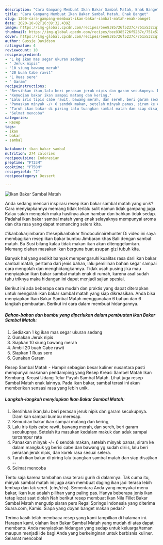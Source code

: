 ```yaml
---
description: "Cara Gampang Membuat Ikan Bakar Sambal Matah, Enak Banget"
title: "Cara Gampang Membuat Ikan Bakar Sambal Matah, Enak Banget"
slug: 1266-cara-gampang-membuat-ikan-bakar-sambal-matah-enak-banget
date: 2020-10-02T16:09:32.439Z
image: https://img-global.cpcdn.com/recipes/bee8385726f5237c/751x532cq70/ikan-bakar-sambal-matah-foto-resep-utama.jpg
thumbnail: https://img-global.cpcdn.com/recipes/bee8385726f5237c/751x532cq70/ikan-bakar-sambal-matah-foto-resep-utama.jpg
cover: https://img-global.cpcdn.com/recipes/bee8385726f5237c/751x532cq70/ikan-bakar-sambal-matah-foto-resep-utama.jpg
author: Gussie Davidson
ratingvalue: 4
reviewcount: 10
recipeingredient:
- "1 kg ikan mas segar ukuran sedang"
- " Jeruk nipis"
- "10 siung bawang merah"
- "20 buah Cabe rawit"
- "1 Ruas sere"
- " Garam"
recipeinstructions:
- "Bersihkan ikan,lalu beri perasan jeruk nipis dan garam secukupnya. Diam kan sampai bumbu meresap."
- "Kemudian bakar ikan sampai matang dan kering,"
- "Lalu iris tipis cabe rawit, bawang merah, dan sereh, beri garam secukupnya. Setelah itu masukan kedalam makuk dan aduk sampai tercampur rata"
- "Panaskan minyak -/+ 6 sendok makan, setelah minyak panas, siram ke dalam mangkuk yg berisi cabe dan bawang yg sudah diriis, lalu beri perasan jeruk nipis, dan korek rasa sesuai selera."
- "Taruh ikan bakar di piring lalu tuangkan sambal matah dan siap disajikan --"
- "Selmat mencoba"
categories:
- Resep
tags:
- ikan
- bakar
- sambal

katakunci: ikan bakar sambal 
nutrition: 274 calories
recipecuisine: Indonesian
preptime: "PT33M"
cooktime: "PT50M"
recipeyield: "2"
recipecategory: Dessert

---
```



![Ikan Bakar Sambal Matah](https://img-global.cpcdn.com/recipes/bee8385726f5237c/751x532cq70/ikan-bakar-sambal-matah-foto-resep-utama.jpg)

Anda sedang mencari inspirasi resep ikan bakar sambal matah yang unik? Cara menyiapkannya memang tidak terlalu sulit namun tidak gampang juga. Kalau salah mengolah maka hasilnya akan hambar dan bahkan tidak sedap. Padahal ikan bakar sambal matah yang enak selayaknya mempunyai aroma dan cita rasa yang dapat memancing selera kita.

#ikanbakarjimbaran #resepikanbakar #indoculinairehunter Di video ini saya membagikan resep ikan bakar bumbu Jimbaran khas Bali dengan sambal matah. Bu Susi bilang kalau tidak makan ikan akan ditenggelamkan. Memang olahan masakan ikan berguna buat asupan gizi tubuh kita.

Banyak hal yang sedikit banyak mempengaruhi kualitas rasa dari ikan bakar sambal matah, pertama dari jenis bahan, lalu pemilihan bahan segar sampai cara mengolah dan menghidangkannya. Tidak usah pusing jika mau menyiapkan ikan bakar sambal matah enak di rumah, karena asal sudah tahu triknya maka hidangan ini dapat menjadi sajian spesial.


Berikut ini ada beberapa cara mudah dan praktis yang dapat diterapkan untuk mengolah ikan bakar sambal matah yang siap dikreasikan. Anda bisa menyiapkan Ikan Bakar Sambal Matah menggunakan 6 bahan dan 6 langkah pembuatan. Berikut ini cara dalam membuat hidangannya.

<!--inarticleads1-->

##### Bahan-bahan dan bumbu yang diperlukan dalam pembuatan Ikan Bakar Sambal Matah:

1. Sediakan 1 kg ikan mas segar ukuran sedang
1. Gunakan  Jeruk nipis
1. Siapkan 10 siung bawang merah
1. Ambil 20 buah Cabe rawit
1. Siapkan 1 Ruas sere
1. Gunakan  Garam


Resep Sambal Matah - Hampir sebagian besar kuliner nusantara pasti mempunyai makanan pendamping yang Resep Kreasi Sambel Matah Ikan Kembung. Kreasi Udang Telur Puyuh Sambal Matah. Lihat juga resep Sambal Matah enak lainnya. Pada ikan bakar, sambal terasi ini akan memberikan sensasi rasa yang lebih unik. 

<!--inarticleads2-->

##### Langkah-langkah menyiapkan Ikan Bakar Sambal Matah:

1. Bersihkan ikan,lalu beri perasan jeruk nipis dan garam secukupnya. Diam kan sampai bumbu meresap.
1. Kemudian bakar ikan sampai matang dan kering,
1. Lalu iris tipis cabe rawit, bawang merah, dan sereh, beri garam secukupnya. Setelah itu masukan kedalam makuk dan aduk sampai tercampur rata
1. Panaskan minyak -/+ 6 sendok makan, setelah minyak panas, siram ke dalam mangkuk yg berisi cabe dan bawang yg sudah diriis, lalu beri perasan jeruk nipis, dan korek rasa sesuai selera.
1. Taruh ikan bakar di piring lalu tuangkan sambal matah dan siap disajikan --
1. Selmat mencoba


Tentu saja karena tambahan rasa terasi gurih di dalamnya. Tak cuma itu, minyak sambal matah ini juga akan membuat daging ikan jadi terasa lebih lembap dan tak seret. (chs/chs). Sementara Anda yang menyukai menu bakar, ikan kue adalah pilihan yang paling pas. Hanya beberapa jenis ikan tetap lezat saat diolah Nah berikut resep membuat Ikan Nila Fillet Bakar Sambal Matah mengutip siaran pers Regal Springs Indonesia yang diterima Suara.com, Kamis. Siapa yang doyan banget makan pedas? 

Terima kasih telah membaca resep yang kami tampilkan di halaman ini. Harapan kami, olahan Ikan Bakar Sambal Matah yang mudah di atas dapat membantu Anda menyiapkan hidangan yang sedap untuk keluarga/teman maupun menjadi ide bagi Anda yang berkeinginan untuk berbisnis kuliner. Selamat mencoba!
